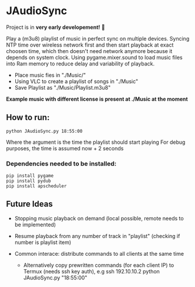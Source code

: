 # JAudioSync
Project is in **very early developement!** :cowboy_hat_face:

Play a (m3u8) playlist of music in perfect sync on multiple devices.
Syncing NTP time over wireless network first and then start playback at exact choosen time, which then doesn't need network anymore because it depends on system clock.
Using pygame.mixer.sound to load music files into Ram memory to reduce delay and variability of playback.

- Place music fies in "./Music/"
- Using VLC to create a playlist of songs in "./Music"
- Save Playlist as "./Music/Playlist.m3u8"

**Example music with different license is present at ./Music at the moment**  

## How to run:
```
python JAudioSync.py 18:55:00
```
Where the argument is the time the playlist should start playing
For debug purposes, the time is assumed now + 2 seconds

### Dependencies needed to be installed:
```
pip install pygame
pip install pydub
pip install apscheduler
```

## Future Ideas

- Stopping music playback on demand (local possible, remote needs to be implemented)
- Resume playback from any number of track in "playlist" (checking if number is playlist item)

- Common interace: distribute commands to all clients at the same time
   - Alternatively copy prewritten commands (for each client IP) to Termux (needs ssh key auth), e.g ssh 192.10.10.2 python JAudioSync.py "18:55:00"

